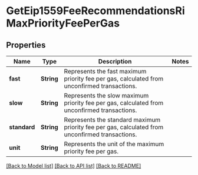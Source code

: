 # GetEip1559FeeRecommendationsRiMaxPriorityFeePerGas

## Properties

Name | Type | Description | Notes
------------ | ------------- | ------------- | -------------
**fast** | **String** | Represents the fast maximum priority fee per gas, calculated from unconfirmed transactions. | 
**slow** | **String** | Represents the slow maximum priority fee per gas, calculated from unconfirmed transactions. | 
**standard** | **String** | Represents the standard maximum priority fee per gas, calculated from unconfirmed transactions. | 
**unit** | **String** | Represents the unit of the maximum priority fee per gas. | 

[[Back to Model list]](../README.md#documentation-for-models) [[Back to API list]](../README.md#documentation-for-api-endpoints) [[Back to README]](../README.md)


